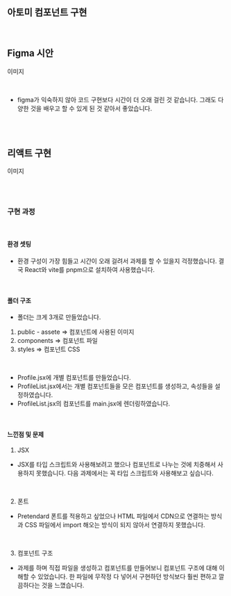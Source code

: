 ## 아토미 컴포넌트 구현

<br/>

## Figma 시안

이미지

<br/>

- figma가 익숙하지 않아 코드 구현보다 시간이 더 오래 걸린 것 같습니다.
그래도 다양한 것을 배우고 할 수 있게 된 것 같아서 좋았습니다. 

<br/><br/>

## 리액트 구현

이미지

<br/><br/>


### 구현 과정

<br/>

#### 환경 셋팅

- 환경 구성이 가장 힘들고 시간이 오래 걸려서 과제를 할 수 있을지 걱정했습니다.
결국 React와 vite를 pnpm으로 설치하여 사용했습니다. 

<br/>


#### 폴더 구조
- 폴더는 크게 3개로 만들었습니다.
1. public - assete => 컴포넌트에 사용된 이미지
2. components => 컴포넌트 파일
3. styles => 컴포넌트 CSS

<br/>

- Profile.jsx에 개별 컴포넌트를 만들었습니다. <br/>
- ProfileList.jsx에서는 개별 컴포넌트들을 모은 컴포넌트를 생성하고, 속성들을 설정하였습니다. <br/>
- ProfileList.jsx의 컴포넌트를 main.jsx에 렌더링하였습니다. <br/>

<br/>

#### 느낀점 및 문제
1. JSX
- JSX를 타입 스크립트와 사용해보려고 했으나 컴포넌트로 나누는 것에 치중해서 사용하지 못했습니다. 
다음 과제에서는 꼭 타입 스크립트와 사용해보고 싶습니다.
<br/>

2. 폰트
- Pretendard 폰트를 적용하고 싶었으나 HTML 파일에서 CDN으로 연결하는 방식과 CSS 파일에서 import 해오는 방식이 되지 않아서 연결하지 못했습니다.

<br/>

3. 컴포넌트 구조
- 과제를 하며 직접 파일을 생성하고 컴포넌트를 만들어보니 컴포넌트 구조에 대해 이해할 수 있었습니다.
한 파일에 무작정 다 넣어서 구현하던 방식보다 훨씬 편하고 깔끔하다는 것을 느꼈습니다.


<br/><br/>
